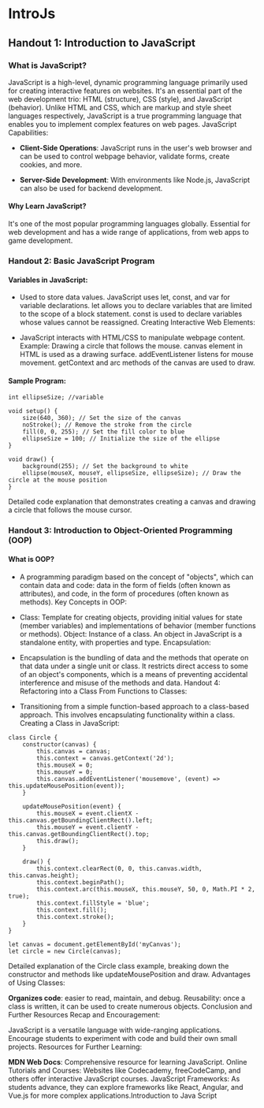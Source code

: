 # IntroJs
## Handout 1: Introduction to JavaScript
### What is JavaScript?

JavaScript is a high-level, dynamic programming language primarily used for creating interactive features on websites. It's an essential part of the web development trio: HTML (structure), CSS (style), and JavaScript (behavior).
Unlike HTML and CSS, which are markup and style sheet languages respectively, JavaScript is a true programming language that enables you to implement complex features on web pages.
JavaScript Capabilities:

+ **Client-Side Operations**: JavaScript runs in the user's web browser and can be used to control webpage behavior, validate forms, create cookies, and more.

+ **Server-Side Development**: With environments like Node.js, JavaScript can also be used for backend development.
#### Why Learn JavaScript?

It's one of the most popular programming languages globally.
Essential for web development and has a wide range of applications, from web apps to game development.

### Handout 2: Basic JavaScript Program
#### Variables in JavaScript:

+ Used to store data values. JavaScript uses let, const, and var for variable declarations.
let allows you to declare variables that are limited to the scope of a block statement.
const is used to declare variables whose values cannot be reassigned.
Creating Interactive Web Elements:

+ JavaScript interacts with HTML/CSS to manipulate webpage content.
Example: Drawing a circle that follows the mouse.
canvas element in HTML is used as a drawing surface.
addEventListener listens for mouse movement.
getContext and arc methods of the canvas are used to draw.
#### Sample Program:

```
int ellipseSize; //variable 

void setup() {
    size(640, 360); // Set the size of the canvas
    noStroke(); // Remove the stroke from the circle
    fill(0, 0, 255); // Set the fill color to blue
    ellipseSize = 100; // Initialize the size of the ellipse
}

void draw() {
    background(255); // Set the background to white
    ellipse(mouseX, mouseY, ellipseSize, ellipseSize); // Draw the circle at the mouse position
}

```

Detailed code explanation that demonstrates creating a canvas and drawing a circle that follows the mouse cursor.
### Handout 3: Introduction to Object-Oriented Programming (OOP)
#### What is OOP?

+ A programming paradigm based on the concept of "objects", which can contain data and code: data in the form of fields (often known as attributes), and code, in the form of procedures (often known as methods).
Key Concepts in OOP:

+ Class: Template for creating objects, providing initial values for state (member variables) and implementations of behavior (member functions or methods).
Object: Instance of a class. An object in JavaScript is a standalone entity, with properties and type.
Encapsulation:

+ Encapsulation is the bundling of data and the methods that operate on that data under a single unit or class. It restricts direct access to some of an object's components, which is a means of preventing accidental interference and misuse of the methods and data.
Handout 4: Refactoring into a Class
From Functions to Classes:

+ Transitioning from a simple function-based approach to a class-based approach. This involves encapsulating functionality within a class.
Creating a Class in JavaScript:

```
class Circle {
    constructor(canvas) {
        this.canvas = canvas;
        this.context = canvas.getContext('2d');
        this.mouseX = 0;
        this.mouseY = 0;
        this.canvas.addEventListener('mousemove', (event) => this.updateMousePosition(event));
    }

    updateMousePosition(event) {
        this.mouseX = event.clientX - this.canvas.getBoundingClientRect().left;
        this.mouseY = event.clientY - this.canvas.getBoundingClientRect().top;
        this.draw();
    }

    draw() {
        this.context.clearRect(0, 0, this.canvas.width, this.canvas.height);
        this.context.beginPath();
        this.context.arc(this.mouseX, this.mouseY, 50, 0, Math.PI * 2, true);
        this.context.fillStyle = 'blue';
        this.context.fill();
        this.context.stroke();
    }
}

let canvas = document.getElementById('myCanvas');
let circle = new Circle(canvas);
```

Detailed explanation of the Circle class example, breaking down the constructor and methods like updateMousePosition and draw.
Advantages of Using Classes:

**Organizes code**: easier to read, maintain, and debug.
Reusability: once a class is written, it can be used to create numerous objects.
Conclusion and Further Resources
Recap and Encouragement:

JavaScript is a versatile language with wide-ranging applications.
Encourage students to experiment with code and build their own small projects.
Resources for Further Learning:

**MDN Web Docs**: Comprehensive resource for learning JavaScript.
Online Tutorials and Courses: Websites like Codecademy, freeCodeCamp, and others offer interactive JavaScript courses.
JavaScript Frameworks: As students advance, they can explore frameworks like React, Angular, and Vue.js for more complex applications.Introduction to Java Script
